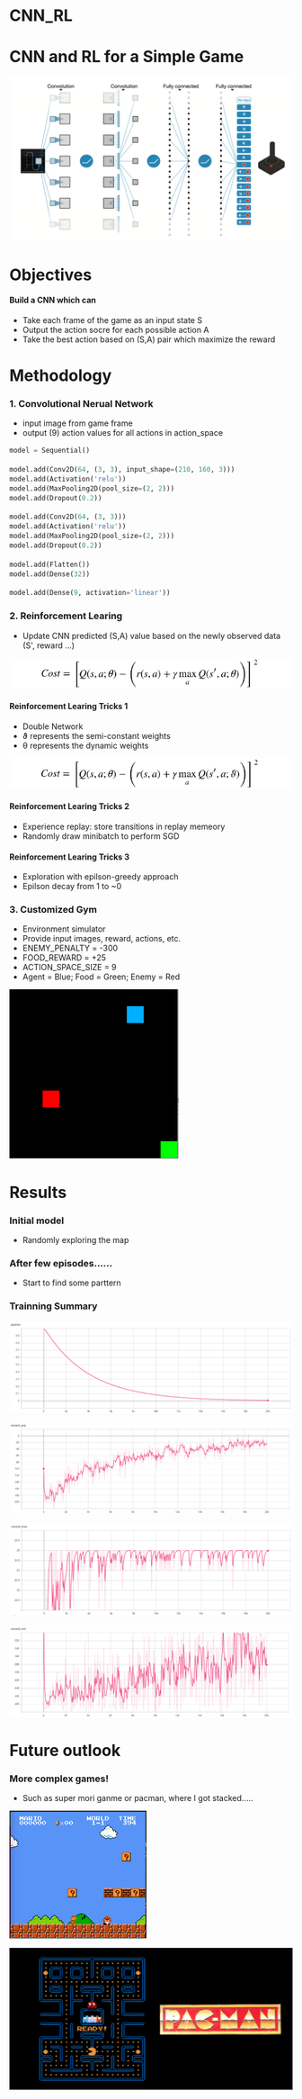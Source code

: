 # CNN_RL
# CNN and RL for a Simple Game

![title](img/demo.png)

# Objectives
#### Build a CNN which can
* Take each frame of the game as an input state S
* Output the action socre for each possible action A
* Take the best action based on (S,A) pair which maximize the reward


# Methodology
### 1. Convolutional Nerual Network
* input image from game frame
* output (9) action values for all actions in action_space


```python
model = Sequential()

model.add(Conv2D(64, (3, 3), input_shape=(210, 160, 3)))
model.add(Activation('relu'))
model.add(MaxPooling2D(pool_size=(2, 2)))
model.add(Dropout(0.2))

model.add(Conv2D(64, (3, 3)))
model.add(Activation('relu'))
model.add(MaxPooling2D(pool_size=(2, 2)))
model.add(Dropout(0.2))

model.add(Flatten()) 
model.add(Dense(32))

model.add(Dense(9, activation='linear'))  
```

### 2. Reinforcement Learing
* Update CNN predicted (S,A) value based on the newly observed data (S', reward ...)

![title](img/redqn.png)

#### Reinforcement Learing Tricks 1
* Double Network
* ϑ represents the semi-constant weights
* θ represents the dynamic weights

![title](img/ddqn.png)

#### Reinforcement Learing Tricks 2
* Experience replay: store transitions in replay memeory
* Randomly draw minibatch to perform SGD

#### Reinforcement Learing Tricks 3
* Exploration with epilson-greedy approach
* Epilson decay from 1 to ~0

### 3. Customized Gym
* Environment simulator
* Provide input images, reward, actions, etc.
* ENEMY_PENALTY = -300
* FOOD_REWARD = +25
* ACTION_SPACE_SIZE = 9
* Agent = Blue; Food = Green; Enemy = Red

![title](img/game.png)

# Results
### Initial model
* Randomly exploring the map

### After few episodes...... 
* Start to find some parttern

### Trainning Summary

![title](img/eps.png)

![title](img/rwd.png)

![title](img/max.png)

![title](img/min.png)

# Future outlook
### More complex games!
* Such as super mori ganme or pacman, where I got stacked.....

![title](img/mario.png)

![title](img/pacman.jpg)

